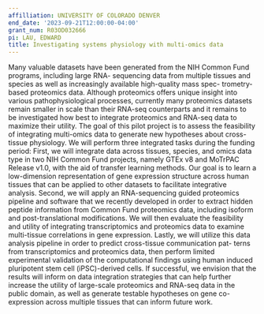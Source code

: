 ```yaml
---
affilliation: UNIVERSITY OF COLORADO DENVER
end_date: '2023-09-21T12:00:00-04:00'
grant_num: R03OD032666
pi: LAU, EDWARD
title: Investigating systems physiology with multi-omics data
---
```

Many valuable datasets have been generated from the NIH Common Fund programs, including large RNA- sequencing data from multiple tissues and species as well as increasingly available high-quality mass spec- trometry-based proteomics data. Although proteomics offers unique insight into various pathophysiological processes, currently many proteomics datasets remain smaller in scale than their RNA-seq counterparts and it remains to be investigated how best to integrate proteomics and RNA-seq data to maximize their utility. The goal of this pilot project is to assess the feasibility of integrating multi-omics data to generate new hypotheses about cross-tissue physiology. We will perform three integrated tasks during the funding period: First, we will integrate data across tissues, species, and omics data type in two NIH Common Fund projects, namely GTEx v8 and MoTrPAC Release v1.0, with the aid of transfer learning methods. Our goal is to learn a low-dimension representation of gene expression structure across human tissues that can be applied to other datasets to facilitate integrative analysis. Second, we will apply an RNA-sequencing guided proteomics pipeline and software that we recently developed in order to extract hidden peptide information from Common Fund proteomics data, including isoform and post-translational modifications. We will then evaluate the feasibility and utility of integrating transcriptomics and proteomics data to examine multi-tissue correlations in gene expression. Lastly, we will utilize this data analysis pipeline in order to predict cross-tissue communication pat- terns from transcriptomics and proteomics data, then perform limited experimental validation of the computational findings using human induced pluripotent stem cell (iPSC)-derived cells. If successful, we envision that the results will inform on data integration strategies that can help further increase the utility of large-scale proteomics and RNA-seq data in the public domain, as well as generate testable hypotheses on gene co-expression across multiple tissues that can inform future work.